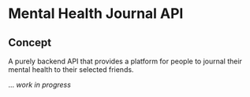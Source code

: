 # **Mental Health Journal API**

## **Concept**

A purely backend API that provides a platform for people to journal their mental health to their selected friends.

... _work in progress_
